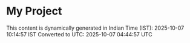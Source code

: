 # My Project

This content is dynamically generated in Indian Time (IST): 2025-10-07 10:14:57 IST
Converted to UTC: 2025-10-07 04:44:57 UTC
